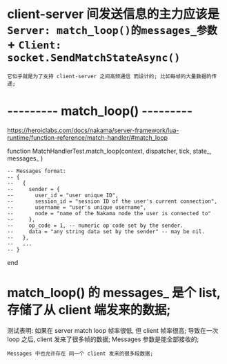 


# client-server 间发送信息的主力应该是 `Server: match_loop()的messages_参数` + `Client: socket.SendMatchStateAsync()`
    它似乎就是为了支持 client-server 之间高频通信 而设计的; 比如每帧的大量数据的传递;



# --------- match_loop() ---------

https://heroiclabs.com/docs/nakama/server-framework/lua-runtime/function-reference/match-handler/#match_loop


function MatchHandlerTest.match_loop(context, dispatcher, tick, state_, messages_ ) 

    -- Messages format:
	-- {
	--   {
	--     sender = {
	--       user_id = "user unique ID",
	--       session_id = "session ID of the user's current connection",
	--       username = "user's unique username",
	--       node = "name of the Nakama node the user is connected to"
	--     },
	--     op_code = 1, -- numeric op code set by the sender.
	--     data = "any string data set by the sender" -- may be nil.
	--   },
	--   ...
	-- }

end

# match_loop() 的 messages_ 是个 list, 存储了从 client 端发来的数据; 
测试表明:
    如果在 server match loop 帧率很低, 但 client 帧率很高; 导致在一次 loop 之后, client 发来了很多帧的数据;
    Messages 参数是能全部接收的;

    Messages 中也允许存在 同一个 client 发来的很多段数据;



























